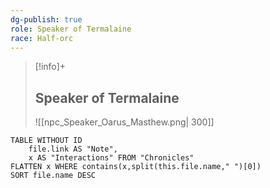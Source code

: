 ```yaml
---
dg-publish: true
role: Speaker of Termalaine
race: Half-orc
---
```


> [!info]+
> ## Speaker of Termalaine
> ![[npc_Speaker_Oarus_Masthew.png| 300]]


```dataview
TABLE WITHOUT ID
	file.link AS "Note", 
	x AS "Interactions" FROM "Chronicles"
FLATTEN x WHERE contains(x,split(this.file.name," ")[0])
SORT file.name DESC
```
